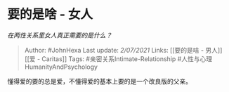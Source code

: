 # 要的是啥 - 女人
*在两性关系里女人真正需要的是什么？*

> Author: #JohnHexa 
Last update: *2/07/2021* 
Links: [[要的是啥 - 男人]] [[爱 - Caritas]]
Tags: #亲密关系Intimate-Relationship #人性与心理HumanityAndPsychology 

懂得爱的要的总是爱，不懂得爱的基本上要的是一个改良版的父亲。